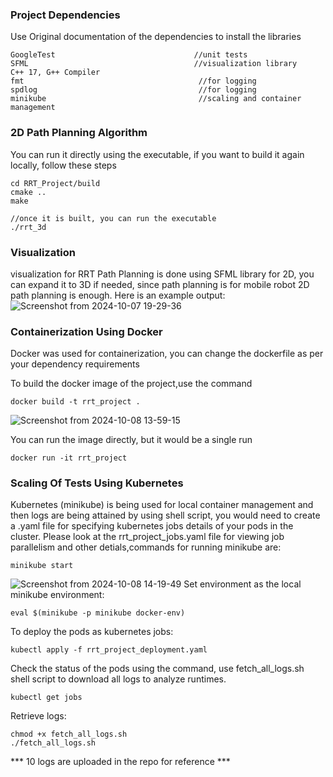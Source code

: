 ### Project Dependencies 
Use Original documentation of the dependencies to install the libraries
```
GoogleTest                               //unit tests
SFML                                     //visualization library
C++ 17, G++ Compiler
fmt                                       //for logging
spdlog                                    //for logging
minikube                                  //scaling and container management
```

### 2D Path Planning Algorithm
You can run it directly using the executable, if you want to build it again locally, follow these steps 
```
cd RRT_Project/build
cmake ..
make

//once it is built, you can run the executable
./rrt_3d
```
### Visualization
visualization for RRT Path Planning is done using SFML library for 2D, you can expand it to 3D if needed, since path planning is for mobile robot 2D path planning is enough. Here is an example output: 
![Screenshot from 2024-10-07 19-29-36](https://github.com/user-attachments/assets/9d7d8b5c-7713-42d1-8e59-5bd7c095022c)

### Containerization Using Docker
Docker was used for containerization, you can change the dockerfile as per your dependency requirements 

To build the docker image of the project,use the command 
```
docker build -t rrt_project .
```
![Screenshot from 2024-10-08 13-59-15](https://github.com/user-attachments/assets/cee03a7a-6cbc-4bb3-a51a-03ca972d5910)

You can run the image directly, but it would be a single run
```
docker run -it rrt_project
```
### Scaling Of Tests Using Kubernetes
Kubernetes (minikube) is being used for local container management and then logs are being attained by using shell script, you would need to create a .yaml file for specifying kubernetes jobs details of your pods in the cluster. 
Please look at the rrt_project_jobs.yaml file for viewing job parallelism and other detials,commands for running minikube are: 
```
minikube start
```
![Screenshot from 2024-10-08 14-19-49](https://github.com/user-attachments/assets/4301bcf4-d0ae-4e18-bfc8-5de72091779c)
Set environment as the local minikube environment: 
```
eval $(minikube -p minikube docker-env)
```
To deploy the pods as kubernetes jobs:
```
kubectl apply -f rrt_project_deployment.yaml
```
Check the status of the pods using the command, use fetch_all_logs.sh shell script to download all logs to analyze runtimes.
```
kubectl get jobs
```
Retrieve logs:
```
chmod +x fetch_all_logs.sh
./fetch_all_logs.sh
```
*** 10 logs are uploaded in the repo for reference ***

